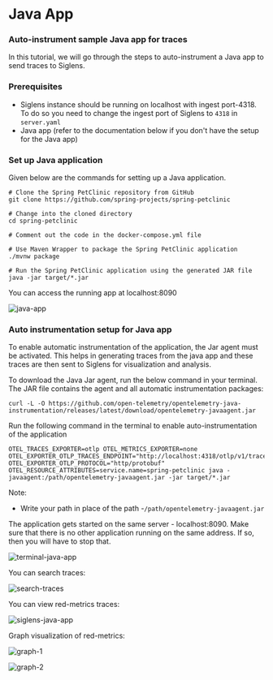 # Java App

### Auto-instrument sample Java app for traces

In this tutorial, we will go through the steps to auto-instrument a Java app to send traces to Siglens.

### Prerequisites
- Siglens instance should be running on localhost with ingest port-4318. To do so you need to change the ingest port of Siglens to `4318` in `server.yaml`
- Java app (refer to the documentation below if you don't have the setup for the Java app)

### Set up Java application

Given below are the commands for setting up a Java application.

```
# Clone the Spring PetClinic repository from GitHub
git clone https://github.com/spring-projects/spring-petclinic

# Change into the cloned directory
cd spring-petclinic

# Comment out the code in the docker-compose.yml file

# Use Maven Wrapper to package the Spring PetClinic application
./mvnw package

# Run the Spring PetClinic application using the generated JAR file
java -jar target/*.jar
```
You can access the running app at localhost:8090

![java-app](/tutorials/java-app.png)

### Auto instrumentation setup for Java app

To enable automatic instrumentation of the application, the Jar agent must be activated. This helps in generating traces from the java app and these traces are then sent to Siglens for visualization and analysis.

To download the Java Jar agent, run the below command in your terminal. The JAR file contains the agent and all automatic instrumentation packages:
```
curl -L -O https://github.com/open-telemetry/opentelemetry-java-instrumentation/releases/latest/download/opentelemetry-javaagent.jar
```

Run the following command in the terminal to enable auto-instrumentation of the application
```
OTEL_TRACES_EXPORTER=otlp OTEL_METRICS_EXPORTER=none OTEL_EXPORTER_OTLP_TRACES_ENDPOINT="http://localhost:4318/otlp/v1/traces" OTEL_EXPORTER_OTLP_PROTOCOL="http/protobuf" OTEL_RESOURCE_ATTRIBUTES=service.name=spring-petclinic java -javaagent:/path/opentelemetry-javaagent.jar -jar target/*.jar
```
Note:
- Write your path in place of the path -`/path/opentelemetry-javaagent.jar`

The application gets started on the same server - localhost:8090. Make sure that there is no other application running on the same address. If so, then you will have to stop that.

![terminal-java-app](/tutorials/terminal-java-app.png)

You can search traces:

![search-traces](/tutorials/search-traces-java.png)

You can view red-metrics traces:

![siglens-java-app](/tutorials/java-app-red-traces.png)

Graph visualization of red-metrics:

![graph-1](/tutorials/java-app-red-metrics-graph-1.png)

![graph-2](/tutorials/java-app-red-metrics-graph-2.png)










